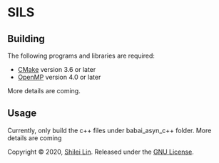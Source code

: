 SILS
=======

Building
--------
The following programs and libraries are required:
- [CMake](https://cmake.org/) version 3.6 or later
- [OpenMP](https://www.openmp.org//) version 4.0 or later

More details are coming.

Usage
--------
Currently, only build the c++ files under babai_asyn_c++ folder. More details are coming

Copyright © 2020, [Shilei Lin](https://s1lin.github.io/).
Released under the [GNU License](LICENSE.md).
